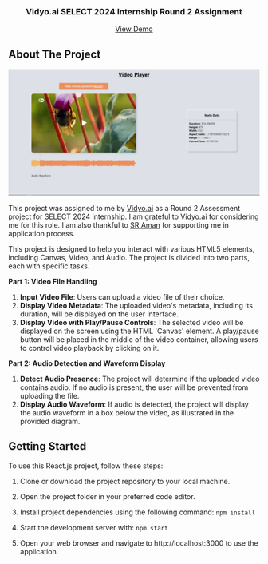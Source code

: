 <br/>
<p align="center">
  <h3 align="center">Vidyo.ai SELECT 2024 Internship Round 2 Assignment</h3>

  <p align="center">
    <a href="https://github.com/saksham-tiwari/vidyo-assignment">View Demo</a>
  </p>
</p>

## About The Project

![Screen Shot](images/screenshot.jpeg)

This project was assigned to me by <a href="https://vidyo.ai/">Vidyo.ai</a> as a Round 2 Assessment project for SELECT 2024 internship. I am grateful to <a href="https://vidyo.ai/">Vidyo.ai</a> for considering me for this role. I am also thankful to <a href="https://github.com/s-r-aman">SR Aman</a> for supporting me in application process.

This project is designed to help you interact with various HTML5 elements, including Canvas, Video, and Audio. The project is divided into two parts, each with specific tasks.

<b>Part 1: Video File Handling</b>

1. <b>Input Video File</b>: Users can upload a video file of their choice.
2. <b>Display Video Metadata</b>: The uploaded video's metadata, including its duration, will be displayed on the user interface.
3. <b>Display Video with Play/Pause Controls</b>: The selected video will be displayed on the screen using the HTML 'Canvas' element. A play/pause button will be placed in the middle of the video container, allowing users to control video playback by clicking on it.

<b>Part 2: Audio Detection and Waveform Display</b>

1. <b>Detect Audio Presence</b>: The project will determine if the uploaded video contains audio. If no audio is present, the user will be prevented from uploading the file.
2. <b>Display Audio Waveform</b>: If audio is detected, the project will display the audio waveform in a box below the video, as illustrated in the provided diagram.

## Getting Started

To use this React.js project, follow these steps:

1. Clone or download the project repository to your local machine.

2. Open the project folder in your preferred code editor.

3. Install project dependencies using the following command:
   `npm install`

4. Start the development server with:
   `npm start`

5. Open your web browser and navigate to http://localhost:3000 to use the application.

